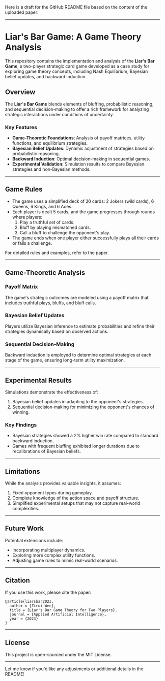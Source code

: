 Here is a draft for the GitHub README file based on the content of the uploaded paper:

---

# Liar's Bar Game: A Game Theory Analysis

This repository contains the implementation and analysis of the **Liar's Bar Game**, a two-player strategic card game developed as a case study for exploring game theory concepts, including Nash Equilibrium, Bayesian belief updates, and backward induction.

## Overview

The **Liar's Bar Game** blends elements of bluffing, probabilistic reasoning, and sequential decision-making to offer a rich framework for analyzing strategic interactions under conditions of uncertainty.

### Key Features
- **Game-Theoretic Foundations**: Analysis of payoff matrices, utility functions, and equilibrium strategies.
- **Bayesian Belief Updates**: Dynamic adjustment of strategies based on probabilistic reasoning.
- **Backward Induction**: Optimal decision-making in sequential games.
- **Experimental Validation**: Simulation results to compare Bayesian strategies and non-Bayesian methods.

---

## Game Rules

- The game uses a simplified deck of 20 cards: 2 Jokers (wild cards), 6 Queens, 6 Kings, and 6 Aces.
- Each player is dealt 5 cards, and the game progresses through rounds where players:
  1. Play a truthful set of cards.
  2. Bluff by playing mismatched cards.
  3. Call a bluff to challenge the opponent's play.
- The game ends when one player either successfully plays all their cards or fails a challenge.

For detailed rules and examples, refer to the paper.

---

## Game-Theoretic Analysis

### Payoff Matrix
The game's strategic outcomes are modeled using a payoff matrix that includes truthful plays, bluffs, and bluff calls. 

### Bayesian Belief Updates
Players utilize Bayesian inference to estimate probabilities and refine their strategies dynamically based on observed actions.

### Sequential Decision-Making
Backward induction is employed to determine optimal strategies at each stage of the game, ensuring long-term utility maximization.

---

## Experimental Results

Simulations demonstrate the effectiveness of:
1. Bayesian belief updates in adapting to the opponent's strategies.
2. Sequential decision-making for minimizing the opponent's chances of winning.

### Key Findings
- Bayesian strategies showed a 2% higher win rate compared to standard backward induction.
- Games with frequent bluffing exhibited longer durations due to recalibrations of Bayesian beliefs.

---

## Limitations

While the analysis provides valuable insights, it assumes:
1. Fixed opponent types during gameplay.
2. Complete knowledge of the action space and payoff structure.
3. Simplified experimental setups that may not capture real-world complexities.

---

## Future Work

Potential extensions include:
- Incorporating multiplayer dynamics.
- Exploring more complex utility functions.
- Adjusting game rules to mimic real-world scenarios.

---

## Citation

If you use this work, please cite the paper:

```
@article{liarsbar2023,
  author = {Zirui Wen},
  title = {Liar's Bar Game Theory for Two Players},
  journal = {Applied Artificial Intelligence},
  year = {2023}
}
```

---

## License

This project is open-sourced under the MIT License.

---

Let me know if you'd like any adjustments or additional details in the README!
